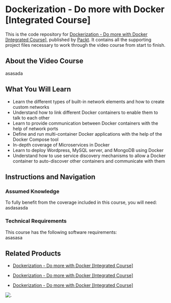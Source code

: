 # Dockerization - Do more with Docker [Integrated Course]
This is the code repository for [Dockerization - Do more with Docker [Integrated Course]](https://www.packtpub.com/virtualization-and-cloud/dockerization-do-more-docker-integrated-course?utm_source=github&utm_medium=repository&utm_campaign=9781788394857), published by [Packt](https://www.packtpub.com/?utm_source=github). It contains all the supporting project files necessary to work through the video course from start to finish.
## About the Video Course
asasada

<H2>What You Will Learn</H2>
<DIV class=book-info-will-learn-text>
<UL>
<LI>Learn the different types of built-in network elements and how to create custom networks 
<LI>Understand how to link different Docker containers to enable them to talk to each other 
<LI>Learn to provide communication between Docker containers with the help of network ports 
<LI>Define and run multi-container Docker applications with the help of the Docker Compose tool 
<LI>In-depth coverage of Microservices in Docker 
<LI>Learn to deploy Wordpress, MySQL server, and MongoDB using Docker 
<LI>Understand how to use service discovery mechanisms to allow a Docker container to auto-discover other containers and communicate with them </LI></UL></DIV>

## Instructions and Navigation
### Assumed Knowledge
To fully benefit from the coverage included in this course, you will need:<br/>
asdasasda
### Technical Requirements
This course has the following software requirements:<br/>
asasasa

## Related Products
* [Dockerization - Do more with Docker [Integrated Course]](https://www.packtpub.com/virtualization-and-cloud/dockerization-do-more-docker-integrated-course?utm_source=github&utm_medium=repository&utm_campaign=9781788394857)

* [Dockerization - Do more with Docker [Integrated Course]](https://www.packtpub.com/virtualization-and-cloud/dockerization-do-more-docker-integrated-course?utm_source=github&utm_medium=repository&utm_campaign=9781788394857)

* [Dockerization - Do more with Docker [Integrated Course]](https://www.packtpub.com/virtualization-and-cloud/dockerization-do-more-docker-integrated-course?utm_source=github&utm_medium=repository&utm_campaign=9781788394857)

<img src="http://hitwebcounter.com/counter/counter.php?page=6899232&style=0024&nbdigits=5&type=page&initCount=0" title="." Alt="."   border="0" ></a>                                    
